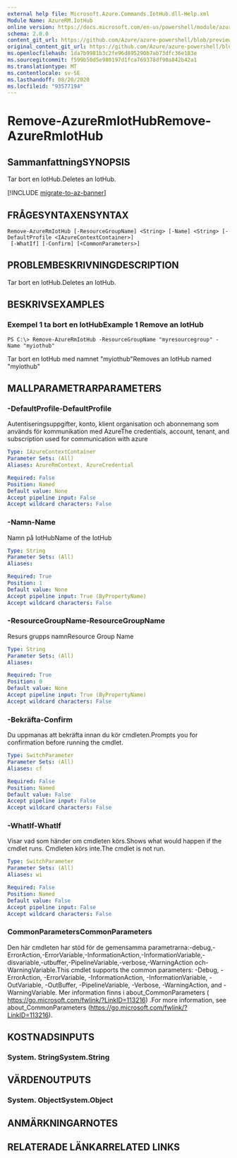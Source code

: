 ```yaml
---
external help file: Microsoft.Azure.Commands.IotHub.dll-Help.xml
Module Name: AzureRM.IotHub
online version: https://docs.microsoft.com/en-us/powershell/module/azurerm.iothub/remove-azurermiothub
schema: 2.0.0
content_git_url: https://github.com/Azure/azure-powershell/blob/preview/src/ResourceManager/IotHub/Commands.IotHub/help/Remove-AzureRmIotHub.md
original_content_git_url: https://github.com/Azure/azure-powershell/blob/preview/src/ResourceManager/IotHub/Commands.IotHub/help/Remove-AzureRmIotHub.md
ms.openlocfilehash: 1da7b9981b3c2fe96d895290b7ab73dfc36e183e
ms.sourcegitcommit: f599b50d5e980197d1fca769378df90a842b42a1
ms.translationtype: MT
ms.contentlocale: sv-SE
ms.lasthandoff: 08/20/2020
ms.locfileid: "93577194"
---
```

# <span data-ttu-id="02cd4-101">Remove-AzureRmIotHub</span><span class="sxs-lookup"><span data-stu-id="02cd4-101">Remove-AzureRmIotHub</span></span>

## <span data-ttu-id="02cd4-102">Sammanfattning</span><span class="sxs-lookup"><span data-stu-id="02cd4-102">SYNOPSIS</span></span>
<span data-ttu-id="02cd4-103">Tar bort en IotHub.</span><span class="sxs-lookup"><span data-stu-id="02cd4-103">Deletes an IotHub.</span></span>

[!INCLUDE [migrate-to-az-banner](../../includes/migrate-to-az-banner.md)]

## <span data-ttu-id="02cd4-104">FRÅGESYNTAXEN</span><span class="sxs-lookup"><span data-stu-id="02cd4-104">SYNTAX</span></span>

```
Remove-AzureRmIotHub [-ResourceGroupName] <String> [-Name] <String> [-DefaultProfile <IAzureContextContainer>]
 [-WhatIf] [-Confirm] [<CommonParameters>]
```

## <span data-ttu-id="02cd4-105">PROBLEMBESKRIVNING</span><span class="sxs-lookup"><span data-stu-id="02cd4-105">DESCRIPTION</span></span>
<span data-ttu-id="02cd4-106">Tar bort en IotHub.</span><span class="sxs-lookup"><span data-stu-id="02cd4-106">Deletes an IotHub.</span></span>

## <span data-ttu-id="02cd4-107">BESKRIVS</span><span class="sxs-lookup"><span data-stu-id="02cd4-107">EXAMPLES</span></span>

### <span data-ttu-id="02cd4-108">Exempel 1 ta bort en IotHub</span><span class="sxs-lookup"><span data-stu-id="02cd4-108">Example 1 Remove an IotHub</span></span>
```
PS C:\> Remove-AzureRmIotHub -ResourceGroupName "myresourcegroup" -Name "myiothub"
```

<span data-ttu-id="02cd4-109">Tar bort en IotHub med namnet "myiothub"</span><span class="sxs-lookup"><span data-stu-id="02cd4-109">Removes an IotHub named "myiothub"</span></span>

## <span data-ttu-id="02cd4-110">MALLPARAMETRAR</span><span class="sxs-lookup"><span data-stu-id="02cd4-110">PARAMETERS</span></span>

### <span data-ttu-id="02cd4-111">-DefaultProfile</span><span class="sxs-lookup"><span data-stu-id="02cd4-111">-DefaultProfile</span></span>
<span data-ttu-id="02cd4-112">Autentiseringsuppgifter, konto, klient organisation och abonnemang som används för kommunikation med Azure</span><span class="sxs-lookup"><span data-stu-id="02cd4-112">The credentials, account, tenant, and subscription used for communication with azure</span></span>

```yaml
Type: IAzureContextContainer
Parameter Sets: (All)
Aliases: AzureRmContext, AzureCredential

Required: False
Position: Named
Default value: None
Accept pipeline input: False
Accept wildcard characters: False
```

### <span data-ttu-id="02cd4-113">-Namn</span><span class="sxs-lookup"><span data-stu-id="02cd4-113">-Name</span></span>
<span data-ttu-id="02cd4-114">Namn på IotHub</span><span class="sxs-lookup"><span data-stu-id="02cd4-114">Name of the IotHub</span></span>

```yaml
Type: String
Parameter Sets: (All)
Aliases: 

Required: True
Position: 1
Default value: None
Accept pipeline input: True (ByPropertyName)
Accept wildcard characters: False
```

### <span data-ttu-id="02cd4-115">-ResourceGroupName</span><span class="sxs-lookup"><span data-stu-id="02cd4-115">-ResourceGroupName</span></span>
<span data-ttu-id="02cd4-116">Resurs grupps namn</span><span class="sxs-lookup"><span data-stu-id="02cd4-116">Resource Group Name</span></span>

```yaml
Type: String
Parameter Sets: (All)
Aliases: 

Required: True
Position: 0
Default value: None
Accept pipeline input: True (ByPropertyName)
Accept wildcard characters: False
```

### <span data-ttu-id="02cd4-117">-Bekräfta</span><span class="sxs-lookup"><span data-stu-id="02cd4-117">-Confirm</span></span>
<span data-ttu-id="02cd4-118">Du uppmanas att bekräfta innan du kör cmdleten.</span><span class="sxs-lookup"><span data-stu-id="02cd4-118">Prompts you for confirmation before running the cmdlet.</span></span>

```yaml
Type: SwitchParameter
Parameter Sets: (All)
Aliases: cf

Required: False
Position: Named
Default value: False
Accept pipeline input: False
Accept wildcard characters: False
```

### <span data-ttu-id="02cd4-119">-WhatIf</span><span class="sxs-lookup"><span data-stu-id="02cd4-119">-WhatIf</span></span>
<span data-ttu-id="02cd4-120">Visar vad som händer om cmdleten körs.</span><span class="sxs-lookup"><span data-stu-id="02cd4-120">Shows what would happen if the cmdlet runs.</span></span>
<span data-ttu-id="02cd4-121">Cmdleten körs inte.</span><span class="sxs-lookup"><span data-stu-id="02cd4-121">The cmdlet is not run.</span></span>

```yaml
Type: SwitchParameter
Parameter Sets: (All)
Aliases: wi

Required: False
Position: Named
Default value: False
Accept pipeline input: False
Accept wildcard characters: False
```

### <span data-ttu-id="02cd4-122">CommonParameters</span><span class="sxs-lookup"><span data-stu-id="02cd4-122">CommonParameters</span></span>
<span data-ttu-id="02cd4-123">Den här cmdleten har stöd för de gemensamma parametrarna:-debug,-ErrorAction,-ErrorVariable,-InformationAction,-InformationVariable,-disvariable,-utbuffer,-PipelineVariable,-verbose,-WarningAction och-WarningVariable.</span><span class="sxs-lookup"><span data-stu-id="02cd4-123">This cmdlet supports the common parameters: -Debug, -ErrorAction, -ErrorVariable, -InformationAction, -InformationVariable, -OutVariable, -OutBuffer, -PipelineVariable, -Verbose, -WarningAction, and -WarningVariable.</span></span> <span data-ttu-id="02cd4-124">Mer information finns i about_CommonParameters ( https://go.microsoft.com/fwlink/?LinkID=113216) .</span><span class="sxs-lookup"><span data-stu-id="02cd4-124">For more information, see about_CommonParameters (https://go.microsoft.com/fwlink/?LinkID=113216).</span></span>

## <span data-ttu-id="02cd4-125">KOSTNADS</span><span class="sxs-lookup"><span data-stu-id="02cd4-125">INPUTS</span></span>

### <span data-ttu-id="02cd4-126">System. String</span><span class="sxs-lookup"><span data-stu-id="02cd4-126">System.String</span></span>

## <span data-ttu-id="02cd4-127">VÄRDEN</span><span class="sxs-lookup"><span data-stu-id="02cd4-127">OUTPUTS</span></span>

### <span data-ttu-id="02cd4-128">System. Object</span><span class="sxs-lookup"><span data-stu-id="02cd4-128">System.Object</span></span>

## <span data-ttu-id="02cd4-129">ANMÄRKNINGAR</span><span class="sxs-lookup"><span data-stu-id="02cd4-129">NOTES</span></span>

## <span data-ttu-id="02cd4-130">RELATERADE LÄNKAR</span><span class="sxs-lookup"><span data-stu-id="02cd4-130">RELATED LINKS</span></span>

